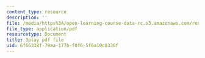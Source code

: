 ```yaml
---
content_type: resource
description: ''
file: /media/https%3A/open-learning-course-data-rc.s3.amazonaws.com/res-6-008-digital-signal-processing-spring-2011/6f66338f79aa177bf0f65f6a10c0330f_zBJMh-m9b1E.pdf
file_type: application/pdf
resourcetype: Document
title: 3play pdf file
uid: 6f66338f-79aa-177b-f0f6-5f6a10c0330f
---
```

